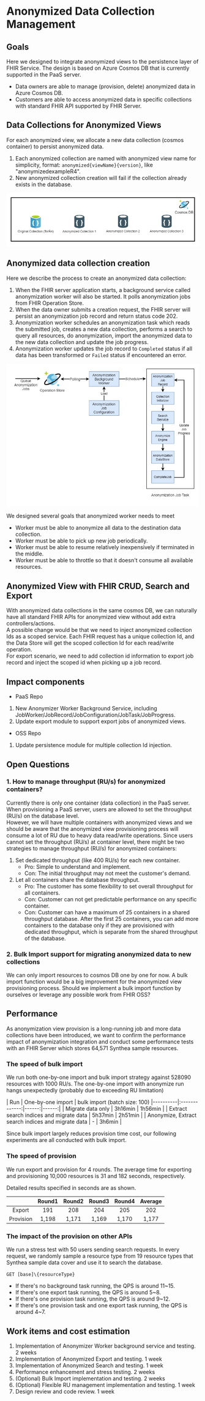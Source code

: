 # Anonymized Data Collection Management
## Goals
Here we designed to integrate anonymized views to the persistence layer of FHIR Service. The design is based on Azure Cosmos DB that is currently supported in the PaaS server.
- Data owners are able to manage (provision, delete) anonymized data in Azure Cosmos DB.
- Customers are able to access anonymized data in specific collections with standard FHIR API supported by FHIR Server.

## Data Collections for Anonymized Views
For each anonymized view, we allocate a new data collection (cosmos container) to persist anonymized data.
1. Each anonymized collection are named with anonymized view name for simplicity, format: ```anonymized{viewName}{version}```, like "anonymizedexampleR4".
2. New anonymized collection creation will fail if the collection already exists in the database.

![container (1).jpg](/.attachments/container%20(1)-2e8890a3-82a0-4a65-aec5-73be97271b66.jpg)
## Anonymized data collection creation
Here we describe the process to create an anonymized data collection:
1. When the FHIR server application starts, a background service called anonymization worker will also be started. It polls anonymization jobs from FHIR Operation Store.
2. When the data owner submits a creation request, the FHIR server will persist an anonymization job record and return status code 202.
3. Anonymization worker schedules an anonymization task which reads the submitted job, creates a new data collection, performs a search to query all resources, do anonymization, import the anonymized data to the new data collection and update the job progress.
4. Anonymization worker updates the job record to ```Completed``` status if all data has been transformed or ```Failed``` status if encountered an error.

![worker.jpg](/.attachments/worker-7ed8a018-9c10-4e88-8078-005cc4ab3b68.jpg)

We designed several goals that anonymized worker needs to meet
- Worker must be able to anonymize all data to the destination data collection.
- Worker must be able to pick up new job periodically.
- Worker must be able to resume relatively inexpensively if terminated in the middle.
- Worker must be able to throttle so that it doesn't consume all available resources.

## Anonymized View with FHIR CRUD, Search and Export
With anonymized data collections in the same cosmos DB, we can naturally have all standard FHIR APIs for anonymized view without add extra controllers/actions. \
A possible change would be that we need to inject anonymized collection Ids as a scoped service. Each FHIR request has a unique collection Id, and the Data Store will get the scoped collection Id for each read/write operation. \
For export scenario, we need to add collection id information to export job record and inject the scoped id when picking up a job record.

## Impact components
* PaaS Repo
1. New Anonymizer Worker Background Service, including JobWorker/JobRecord/JobConfiguration/JobTask/JobProgress.
2. Update export module to support export jobs of anonymized views.

* OSS Repo
1. Update persistence module for multiple collection Id injection.

## Open Questions
### 1. How to manage throughput (RU/s) for anonymized containers? 
Currently there is only one container (data collection) in the PaaS server. When provisioning a PaaS server, users are allowed to set the throughput (RU/s) on the database level. \
However, we will have multiple containers with anonymized views and we should be aware that the anonymized view provisioning process will consume a lot of RU due to heavy data read/write operations. Since users cannot set the throughput (RU/s) at container level, there might be two strategies to manage throughput (RU/s) for anonymized containers:
1. Set dedicated throughput (like 400 RU/s) for each new container.
    - Pro: Simple to understand and implement.
    - Con: The initial throughput may not meet the customer's demand.
2. Let all containers share the database throughput.
    - Pro: The customer has some flexibility to set overall throughput for all containers.
    - Con: Customer can not get predictable performance on any specific container. 
    - Con: Customer can have a maximum of 25 containers in a shared throughput database. After the first 25 containers, you can add more containers to the database only if they are provisioned with dedicated throughput, which is separate from the shared throughput of the database.

### 2. Bulk Import support for migrating anonymized data to new collections 
We can only import resources to cosmos DB one by one for now. A bulk import function would be a big improvement for the anonymized view provisioning process. Should we implement a bulk import function by ourselves or leverage any possible work from FHIR  OSS?

## Performance
As anonymization view provision is a long-running job and more data collections have been introduced, we want to confirm the performance impact of anonymization integration and conduct some performance tests with an FHIR Server which stores 64,571 Synthea sample resources.

### The speed of bulk import
We run both one-by-one import and bulk import strategy against 528090 resources with 1000 RU/s. The one-by-one import with anonymize run hangs unexpectedly (probably due to exceeding RU limitation)

| Run   |      One-by-one import      |  bulk import (batch size: 100)
|----------|:-------------:|------:|------:|
| Migrate data only |    3h16min   |   1h56min |
| Extract search indices and migrate data | 5h37min |    2h51min |
| Anonymize, Extract search indices and migrate data |  - | 3h6min |

Since bulk import largely reduces provision time cost, our following experiments are all conducted with bulk import.

### The speed of provision
We run export and provision for 4 rounds.
The average time for exporting and provisioning 10,000 resources is 31 and 182 seconds, respectively.

Detailed results specified in seconds are as shown.

||Round1|Round2|Round3|Round4|Average|
|:-:|:-:|:-:|:-:|:-:|:-:|
|Export|191|208|204|205|202|
|Provision|1,198|1,171|1,169|1,170|1,177|

### The impact of the provision on other APIs
We run a stress test with 50 users sending search requests.
In every request, we randomly sample a resource type from 19 resource types that Synthea sample data cover and use it to search the database.
```
GET [base]\{resourceType}
```
- If there's no background task running, the QPS is around 11~15.
- If there's one export task running, the QPS is around 5~8.
- If there's one provision task running, the QPS is around 9~12.
- If there's one provision task and one export task running, the QPS is around 4~7.

## Work items and cost estimation
1. Implementation of Anonymizer Worker background service and testing. 2 weeks
2. Implementation of Anonymized Export and testing. 1 week
3. Implementation of Anonymized Search and testing. 1 week
4. Performance enhancement and stress testing. 2 weeks
5. (Optional) Bulk Import implementation and testing. 2 weeks
6. (Optional) Flexible RU management implementation and testing. 1 week
7. Design review and code review. 1 week
